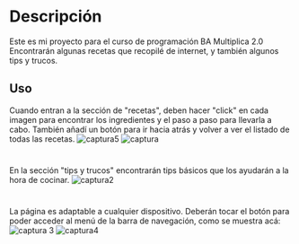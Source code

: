 # Descripción
Este es mi proyecto para el curso de programación BA Multiplica 2.0  
Encontrarán algunas recetas que recopilé de internet, y también algunos tips y trucos.

## Uso
Cuando entran a la sección de "recetas", deben hacer "click" en cada imagen para encontrar los ingredientes y el paso a paso para llevarla a cabo. También añadí un botón para ir hacia atrás y volver a ver el listado de todas las recetas.
![captura5](https://github.com/elisam75/elisam75.github.io/assets/129458975/81e6c28c-2da5-4995-a8f3-4fe08b31fbe5)
![captura](https://github.com/elisam75/elisam75.github.io/assets/129458975/7f2dc7bb-35ca-4197-8e89-f444801ad354)


#
En la sección "tips y trucos" encontrarán tips básicos que los ayudarán a la hora de cocinar.
![captura2](https://github.com/elisam75/elisam75.github.io/assets/129458975/429a4961-d06d-40a4-9b39-cd20daf285cd)


#
La página es adaptable a cualquier dispositivo. Deberán tocar el botón para poder acceder al menú de la barra de navegación, como se muestra acá:
![captura 3](https://github.com/elisam75/elisam75.github.io/assets/129458975/6f4b37d8-526f-492f-abda-78ec5423f540)
![captura4](https://github.com/elisam75/elisam75.github.io/assets/129458975/a1c9b089-cc92-4f15-a32b-44ca4eba48f9)



